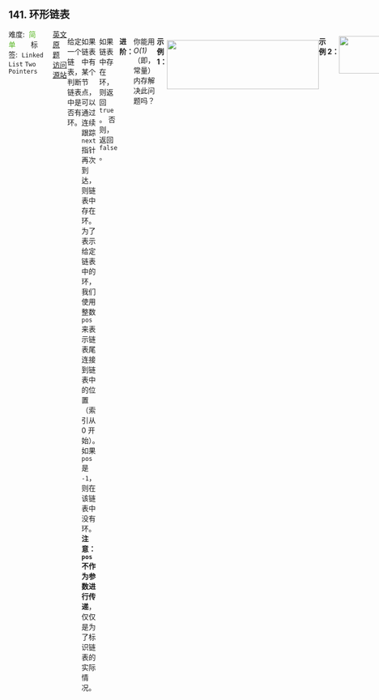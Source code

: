 <div style="font-size: 20px; margin-bottom: 15px; font-weight: bold;">141. 环形链表</div>
<div style="display: flex; font-size: 14px; justify-content: space-between;"><div><span style="margin-right: 30px;">难度:&nbsp;&nbsp;<label style="color: rgb(90, 183, 38);">简单</label></span><span style="margin-right: 30px;">标签:&nbsp;&nbsp;<code>Linked List</code>&nbsp;<code>Two Pointers</code></span></div><div><span style="margin-right: 15px;"><a href="https://leetcode.com/problems/linked-list-cycle/">英文原题</a></span><span><a href="https://leetcode-cn.com/problems/linked-list-cycle/">访问源站</a></span></div>
<hr style="height: 1px; margin: 1em 0px;" />
<p>给定一个链表，判断链表中是否有环。</p>

<p>如果链表中有某个节点，可以通过连续跟踪 <code>next</code> 指针再次到达，则链表中存在环。 为了表示给定链表中的环，我们使用整数 <code>pos</code> 来表示链表尾连接到链表中的位置（索引从 0 开始）。 如果 <code>pos</code> 是 <code>-1</code>，则在该链表中没有环。<strong>注意：<code>pos</code> 不作为参数进行传递</strong>，仅仅是为了标识链表的实际情况。</p>

<p>如果链表中存在环，则返回 <code>true</code> 。 否则，返回 <code>false</code> 。</p>

<p>&nbsp;</p>

<p><strong>进阶：</strong></p>

<p>你能用 <em>O(1)</em>（即，常量）内存解决此问题吗？</p>

<p>&nbsp;</p>

<p><strong>示例 1：</strong></p>

<p><img alt="" src="https://assets.leetcode.com/uploads/2018/12/07/circularlinkedlist.png" style="width: 300px; height: 97px; margin-top: 8px; margin-bottom: 8px;" /></p>

<pre><strong>输入：</strong>head = [3,2,0,-4], pos = 1
<strong>输出：</strong>true
<strong>解释：</strong>链表中有一个环，其尾部连接到第二个节点。
</pre>

<p><strong>示例&nbsp;2：</strong></p>

<p><img alt="" src="https://assets.leetcode.com/uploads/2018/12/07/circularlinkedlist_test2.png" style="width: 141px; height: 74px;" /></p>

<pre><strong>输入：</strong>head = [1,2], pos = 0
<strong>输出：</strong>true
<strong>解释：</strong>链表中有一个环，其尾部连接到第一个节点。
</pre>

<p><strong>示例 3：</strong></p>

<p><img alt="" src="https://assets.leetcode.com/uploads/2018/12/07/circularlinkedlist_test3.png" style="width: 45px; height: 45px;" /></p>

<pre><strong>输入：</strong>head = [1], pos = -1
<strong>输出：</strong>false
<strong>解释：</strong>链表中没有环。
</pre>

<p>&nbsp;</p>

<p><strong>提示：</strong></p>

<ul>
	<li>链表中节点的数目范围是 <code>[0, 10<sup>4</sup>]</code></li>
	<li><code>-10<sup>5</sup> &lt;= Node.val &lt;= 10<sup>5</sup></code></li>
	<li><code>pos</code> 为 <code>-1</code> 或者链表中的一个 <strong>有效索引</strong> 。</li>
</ul>

<hr style="height: 1px; margin: 1em 0px;" />
<strong>第2次解答</strong>
```javascript
/**
 * Definition for singly-linked list.
 * function ListNode(val) {
 *     this.val = val;
 *     this.next = null;
 * }
 */

/**
 * @param {ListNode} head
 * @return {boolean}
 */
var hasCycle = function (head) {
  // 快慢指针，快指针一次走2步，慢指针一次走一步，如果有环的话，快慢指针迟早会相遇
  let fast = head,
    slow = head;

  while (fast !== null && fast.next !== null) {
    // 快指针走两步
    fast = fast.next.next;
    // 慢指针走一步
    slow = slow.next;

    // 如果快慢指针相遇了，则返回 true
    if (fast === slow) return true;
  }

  // 否则返回 false
  return false;
};
```
<hr style="height: 1px; margin: 1em 0px;" />
<strong>第1次解答</strong>
```javascript
/**
 * Definition for singly-linked list.
 * function ListNode(val) {
 *     this.val = val;
 *     this.next = null;
 * }
 */

/**
 * @param {ListNode} head
 * @return {boolean}
 */
// var hasCycle = function (head) {
//   // 边界条件，如果 head 为 null，则没有环
//   if (head === null) return false;
//   // 定义 first，last 两个指针，first 走一步， last 走两步
//   let first = head,
//     last = head.next;
//   // 当 first !== last 的时候，就继续往前走
//   while (first !== last) {
//     // 如果前面的指针已经为 null 或者即将为 null，则表示没有环
//     if (last === null || last.next === null) return false;
//     // first 节点往前走一步
//     first = first.next;
//     // last 节点万千走两步
//     last = last.next.next;
//   }
//   // 如果能结束循环，则表示找到环了
//   return true;
// };

var hasCycle = function (head) {
  // 快慢指针
  let fast = head,
    slow = head;

  // 当 fast 为 null，则表示没有环
  while (fast !== null) {
    // slow 往前走一步
    slow = slow.next;
    // fast.next 为 null，则表示没有环
    if (fast.next === null) return false;
    // fast 往前走两步
    fast = fast.next.next;
    // 如果 fast === slow，则两个指针相遇，就表示有环
    if (fast === slow) return true;
  }
  // 否则没有环
  return false;
};
```
